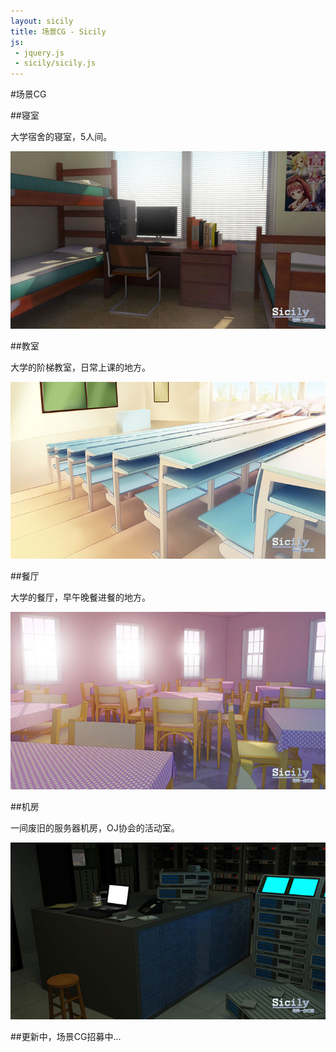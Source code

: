 ```yaml
---
layout: sicily
title: 场景CG - Sicily
js:
 - jquery.js
 - sicily/sicily.js
---
```


#场景CG

##寝室

大学宿舍的寝室，5人间。

<div class="scene">
    <img src="../images/sicily/scene_dormitory.jpg"/>
</div>

##教室

大学的阶梯教室，日常上课的地方。

<div class="scene">
    <img src="../images/sicily/scene_classroom.jpg"/>
</div>

##餐厅

大学的餐厅，早午晚餐进餐的地方。

<div class="scene">
    <img src="../images/sicily/scene_canteen.jpg"/>
</div>

##机房

一间废旧的服务器机房，OJ协会的活动室。

<div class="scene">
    <img src="../images/sicily/scene_blackhouse.jpg">
</div>

##更新中，场景CG招募中...
